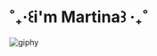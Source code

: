 <h1 align = "left"> ˚₊‧꒰i'm Martina꒱ ‧₊˚ </h1>

![giphy](https://media.giphy.com/media/3oKIPnAiaMCws8nOsE/giphy.gif)

<!--
**martigdf/martigdf** is a ✨ _special_ ✨ repository because its `README.md` (this file) appears on your GitHub profile.

Here are some ideas to get you started:

- 🔭 I’m currently working on ...
- 🌱 I’m currently learning ...
- 👯 I’m looking to collaborate on ...
- 🤔 I’m looking for help with ...
- 💬 Ask me about ...
- 📫 How to reach me: ...
- 😄 Pronouns: ...
- ⚡ Fun fact: ...
-->
